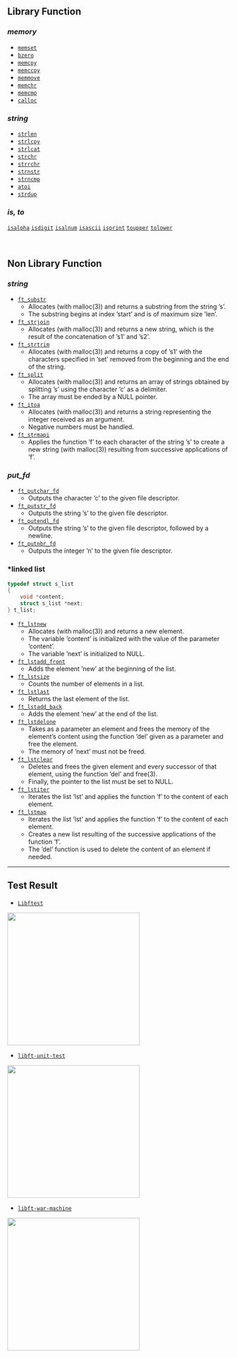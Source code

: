 ## Library Function

### ***memory***
- [`memset`](./Libft/ft_memset.c)
- [`bzero`](./Libft/ft_bzero.c)
- [`memcpy`](./Libft/ft_memcpy.c)
- [`memccpy`](./Libft/ft_memccpy.c)
- [`memmove`](./Libft/ft_memmove.c)
- [`memchr`](./Libft/ft_memchr.c)
- [`memcmp`](./Libft/ft_memcmp.c)
- [`calloc`](./Libft/ft_calloc.c)
    
### ***string***

- [`strlen`](./Libft/ft_strlen.c)
- [`strlcpy`](./Libft/ft_strlcpy.c)
- [`strlcat`](./Libft/ft_strlcat.c)
- [`strchr`](./Libft/ft_strchr.c)
- [`strrchr`](./Libft/ft_strrchr.c)
- [`strnstr`](./Libft/ft_strnstr.c)
- [`strncmp`](./Libft/ft_strncmp.c)
- [`atoi`](./Libft/ft_atoi.c)
- [`strdup`](./Libft/ft_strdup.c)
    
### ***is, to***
[`isalpha`](./Libft/ft_isalpha.c) [`isdigit`](./Libft/ft_isdigit.c) [`isalnum`](./Libft/ft_isalnum.c) [`isascii`](./Libft/ft_isascii.c) [`isprint`](./Libft/ft_isprint.c) [`toupper`](./Libft/ft_toupper.c) [`tolower`](./Libft/ft_tolower.c)

<br>

## Non Library Function

### ***string***
- [`ft_substr`](./Libft/ft_substr.c)
    - Allocates (with malloc(3)) and returns a substring from the string ’s’.
    - The substring begins at index ’start’ and is of maximum size ’len’.
- [`ft_strjoin`](./Libft/ft_strjoin.c)
    - Allocates (with malloc(3)) and returns a new string, which is the result of the concatenation of ’s1’ and ’s2’.
- [`ft_strtrim`](./Libft/ft_strtrim.c)
    - Allocates (with malloc(3)) and returns a copy of ’s1’ with the characters specified in ’set’ removed from the beginning and the end of the string.
- [`ft_split`](./Libft/ft_split.c)
    - Allocates (with malloc(3)) and returns an array of strings obtained by splitting ’s’ using the character ’c’ as a delimiter.
    - The array must be ended by a NULL pointer.
- [`ft_itoa`](./Libft/ft_itoa.c)
    - Allocates (with malloc(3)) and returns a string representing the integer received as an argument.
    - Negative numbers must be handled.
- [`ft_strmapi`](./Libft/ft_strmapi.c)
    - Applies the function ’f’ to each character of the string ’s’ to create a new string (with malloc(3)) resulting from successive applications of ’f’.

### ***put_fd***
- [`ft_putchar_fd`](./Libft/ft_putchar_fd.c)
    - Outputs the character ’c’ to the given file descriptor.
- [`ft_putstr_fd`](./Libft/ft_putstr_fd.c)
    - Outputs the string ’s’ to the given file descriptor.
- [`ft_putendl_fd`](./Libft/ft_putendl_fd.c)
    - Outputs the string ’s’ to the given file descriptor, followed by a newline.
- [`ft_putnbr_fd`](./Libft/ft_putnbr_fd.c)
    - Outputs the integer ’n’ to the given file descriptor.

### ***linked list**

```c
typedef struct s_list
{
    void *content;
    struct s_list *next;
} t_list;
```
- [`ft_lstnew`](./Libft/ft_lstnew.c)
    - Allocates (with malloc(3)) and returns a new element.
    - The variable ’content’ is initialized with the value of the parameter ’content’.
    - The variable ’next’ is initialized to NULL.
- [`ft_lstadd_front`](./Libft/ft_lstadd_front.c)
    - Adds the element ’new’ at the beginning of the list.
- [`ft_lstsize`](./Libft/ft_lstsize.c)
    - Counts the number of elements in a list.
- [`ft_lstlast`](./Libft/ft_lstlast.c)
    - Returns the last element of the list.
- [`ft_lstadd_back`](./Libft/ft_lstadd_back.c)
    - Adds the element ’new’ at the end of the list.
- [`ft_lstdelone`](./Libft/ft_lstdelone.c)
    - Takes as a parameter an element and frees the memory of the element’s content using the function ’del’ given as a parameter and free the element.
    - The memory of ’next’ must not be freed.
- [`ft_lstclear`](./Libft/ft_lstclear.c)
    - Deletes and frees the given element and every successor of that element, using the function ’del’ and free(3).
    - Finally, the pointer to the list must be set to NULL.
- [`ft_lstiter`](./Libft/ft_lstiter.c)
    - Iterates the list ’lst’ and applies the function ’f’ to the content of each element.
- [`ft_lstmap`](./Libft/ft_lstmap.c)
    - Iterates the list ’lst’ and applies the function ’f’ to the content of each element.
    - Creates a new list resulting of the successive applications of the function ’f’.
    - The ’del’ function is used to delete the content of an element if needed.


------------------

## Test Result
- [`Libftest`](https://github.com/jtoty/Libftest)
<img src="https://i.imgur.com/9jQ0tDz.png" width="300"/>

- [`libft-unit-test`](https://github.com/alelievr/libft-unit-test)
<img src="https://i.imgur.com/ozVrvUc.png" width="300"/>

- [`libft-war-machine`](https://github.com/ska42/libft-war-machine)
<img src="https://i.imgur.com/sRIh6dR.png" width="300"/>
